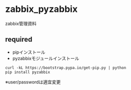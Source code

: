 # zabbix_pyzabbix
zabbix管理資料

## required
- pipインストール
- pyzabbixモジュールインストール

```
curl -kL https://bootstrap.pypa.io/get-pip.py | python
pip install pyzabbix
```

※user/passwordは適宜変更
